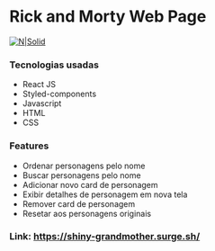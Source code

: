 # Rick and Morty Web Page

[![N|Solid](https://i.ibb.co/rkdvwj9/rick-and-morty-webpage.jpg)]([https://i.ibb.co/WWqYTYz/rick-and-morty-webpage.jpg](https://i.ibb.co/rkdvwj9/rick-and-morty-webpage.jpg))

### Tecnologias usadas

- React JS
- Styled-components
- Javascript
- HTML
- CSS

### Features

- Ordenar personagens pelo nome
- Buscar personagens pelo nome
- Adicionar novo card de personagem
- Exibir detalhes de personagem em nova tela
- Remover card de personagem
- Resetar aos personagens originais

### Link: https://shiny-grandmother.surge.sh/
